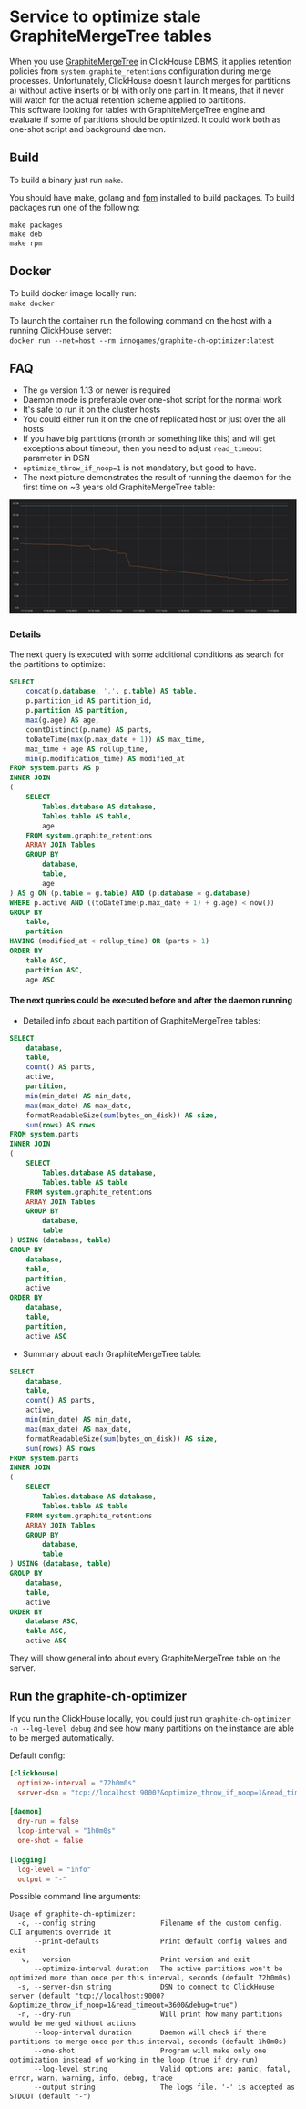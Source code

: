 # Service to optimize stale GraphiteMergeTree tables
When you use [GraphiteMergeTree](https://clickhouse.yandex/docs/en/operations/table_engines/graphitemergetree) in ClickHouse DBMS, it applies retention policies from `system.graphite_retentions` configuration during merge processes. Unfortunately, ClickHouse doesn't launch merges for partitions a) without active inserts or b) with only one part in. It means, that it never will watch for the actual retention scheme applied to partitions.  
This software looking for tables with GraphiteMergeTree engine and evaluate if some of partitions should be optimized. It could work both as one-shot script and background daemon.

## Build
To build a binary just run `make`.

You should have make, golang and [fpm](https://github.com/jordansissel/fpm) installed to build packages. To build packages run one of the following:

```
make packages
make deb
make rpm
```

## Docker

To build docker image locally run:  
`make docker`

To launch the container run the following command on the host with a running ClickHouse server:  
`docker run --net=host --rm innogames/graphite-ch-optimizer:latest`

## FAQ
* The `go` version 1.13 or newer is required
* Daemon mode is preferable over one-shot script for the normal work
* It's safe to run it on the cluster hosts
* You could either run it on the one of replicated host or just over the all hosts
* If you have big partitions (month or something like this) and will get exceptions about timeout, then you need to adjust `read_timeout` parameter in DSN
* `optimize_throw_if_noop=1` is not mandatory, but good to have.
* The next picture demonstrates the result of running the daemon for the first time on ~3 years old GraphiteMergeTree table:  
<img src="./docs/result.jpg" alt="example"/>

### Details
The next query is executed with some additional conditions as search for the partitions to optimize:

```sql
SELECT
    concat(p.database, '.', p.table) AS table,
    p.partition_id AS partition_id,
    p.partition AS partition,
    max(g.age) AS age,
    countDistinct(p.name) AS parts,
    toDateTime(max(p.max_date + 1)) AS max_time,
    max_time + age AS rollup_time,
    min(p.modification_time) AS modified_at
FROM system.parts AS p
INNER JOIN
(
    SELECT
        Tables.database AS database,
        Tables.table AS table,
        age
    FROM system.graphite_retentions
    ARRAY JOIN Tables
    GROUP BY
        database,
        table,
        age
) AS g ON (p.table = g.table) AND (p.database = g.database)
WHERE p.active AND ((toDateTime(p.max_date + 1) + g.age) < now())
GROUP BY
    table,
    partition
HAVING (modified_at < rollup_time) OR (parts > 1)
ORDER BY
    table ASC,
    partition ASC,
    age ASC
```

#### The next queries could be executed before and after the daemon running

* Detailed info about each partition of GraphiteMergeTree tables:

```sql
SELECT
    database,
    table,
    count() AS parts,
    active,
    partition,
    min(min_date) AS min_date,
    max(max_date) AS max_date,
    formatReadableSize(sum(bytes_on_disk)) AS size,
    sum(rows) AS rows
FROM system.parts
INNER JOIN
(
    SELECT
        Tables.database AS database,
        Tables.table AS table
    FROM system.graphite_retentions
    ARRAY JOIN Tables
    GROUP BY
        database,
        table
) USING (database, table)
GROUP BY
    database,
    table,
    partition,
    active
ORDER BY
    database,
    table,
    partition,
    active ASC
```

* Summary about each GraphiteMergeTree table:

```sql
SELECT
    database,
    table,
    count() AS parts,
    active,
    min(min_date) AS min_date,
    max(max_date) AS max_date,
    formatReadableSize(sum(bytes_on_disk)) AS size,
    sum(rows) AS rows
FROM system.parts
INNER JOIN
(
    SELECT
        Tables.database AS database,
        Tables.table AS table
    FROM system.graphite_retentions
    ARRAY JOIN Tables
    GROUP BY
        database,
        table
) USING (database, table)
GROUP BY
    database,
    table,
    active
ORDER BY
    database ASC,
    table ASC,
    active ASC
```

They will show general info about every GraphiteMergeTree table on the server.

## Run the graphite-ch-optimizer
If you run the ClickHouse locally, you could just run `graphite-ch-optimizer -n --log-level debug` and see how many partitions on the instance are able to be merged automatically.

Default config:

```toml
[clickhouse]
  optimize-interval = "72h0m0s"
  server-dsn = "tcp://localhost:9000?&optimize_throw_if_noop=1&read_timeout=3600&debug=true"

[daemon]
  dry-run = false
  loop-interval = "1h0m0s"
  one-shot = false

[logging]
  log-level = "info"
  output = "-"
```

Possible command line arguments:

```
Usage of graphite-ch-optimizer:
  -c, --config string                Filename of the custom config. CLI arguments override it
      --print-defaults               Print default config values and exit
  -v, --version                      Print version and exit
      --optimize-interval duration   The active partitions won't be optimized more than once per this interval, seconds (default 72h0m0s)
  -s, --server-dsn string            DSN to connect to ClickHouse server (default "tcp://localhost:9000?&optimize_throw_if_noop=1&read_timeout=3600&debug=true")
  -n, --dry-run                      Will print how many partitions would be merged without actions
      --loop-interval duration       Daemon will check if there partitions to merge once per this interval, seconds (default 1h0m0s)
      --one-shot                     Program will make only one optimization instead of working in the loop (true if dry-run)
      --log-level string             Valid options are: panic, fatal, error, warn, warning, info, debug, trace
      --output string                The logs file. '-' is accepted as STDOUT (default "-")
```
